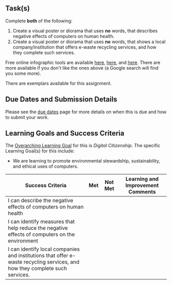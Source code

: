 ## Task(s)

Complete **both** of the following:

1. Create a visual poster or diorama that uses **no** words, that describes negative effects of computers on human health.
2. Create a visual poster or diorama that uses **no** words, that shows a local company/institution that offers e-waste recycling services, and how they complete such services.

Free online infographic tools are available [here](https://www.canva.com/create/infographics/), [here](https://piktochart.com/), and [here](https://venngage.com/).  There are more available if you don't like the ones above (a Google search will find you some more).

There are exemplars available for this assignment.

## Due Dates and Submission Details

Please see the [due dates](./Due-Dates-and-Submission-Details) page for more details on when this is due and how to submit your work.

## Learning Goals and Success Criteria

The [Overarching Learning Goal](./images/ICS2O.jpg) for this is _Digital Citizenship_.
The specific Learning Goal(s) for this include:
  * We are learning to promote environmental stewardship, sustainability, and ethical uses of computers.

| Success Criteria | Met | Not Met | Learning and Improvement Comments |
| ----------- | --- | ------ | ------- |
| I can describe the negative effects of computers on human health | | | |
| I can identify measures that help reduce the negative effects of computers on the environment | | | |
| I can identify local companies and institutions that offer e-waste recycling services, and how they complete such services. | | | |